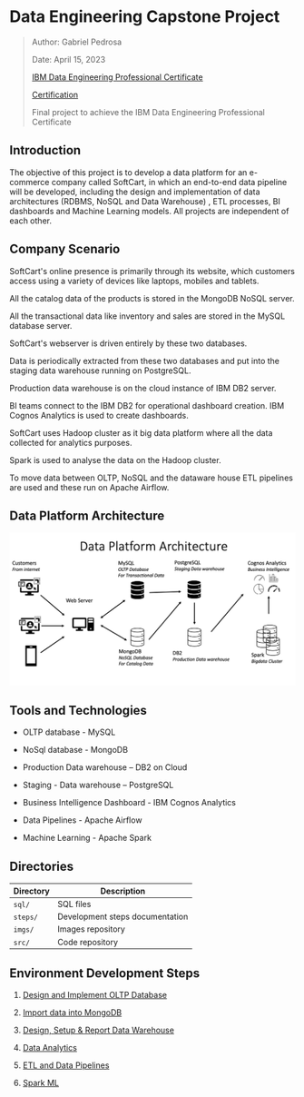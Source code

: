 # Data Engineering Capstone Project

> Author: Gabriel Pedrosa
> 
> Date: April 15, 2023
> 
> [IBM Data Engineering Professional Certificate](https://www.coursera.org/professional-certificates/ibm-data-engineer)
> 
> [Certification](https://www.credly.com/badges/f7013162-ee8d-437f-a742-8c4fdaccd76b)
> 
> Final project to achieve the IBM Data Engineering Professional Certificate

## Introduction

The objective of this project is to develop a data platform for an e-commerce company called SoftCart, in which an end-to-end data pipeline will be developed, including the design and implementation of data architectures (RDBMS, NoSQL and Data Warehouse) , ETL processes, BI dashboards and Machine Learning models. All projects are independent of each other.

## Company Scenario

SoftCart's online presence is primarily through its website, which customers access using a variety of devices like laptops, mobiles and tablets.

All the catalog data of the products is stored in the MongoDB NoSQL server.

All the transactional data like inventory and sales are stored in the MySQL database server.

SoftCart's webserver is driven entirely by these two databases.

Data is periodically extracted from these two databases and put into the staging data warehouse running on PostgreSQL.

Production data warehouse is on the cloud instance of IBM DB2 server.

BI teams connect to the IBM DB2 for operational dashboard creation. IBM Cognos Analytics is used to create dashboards.

SoftCart uses Hadoop cluster as it big data platform where all the data collected for analytics purposes.

Spark is used to analyse the data on the Hadoop cluster.

To move data between OLTP, NoSQL and the dataware house ETL pipelines are used and these run on Apache Airflow.

## Data Platform Architecture

![](./imgs/data_platform_architecture.png)

## Tools and Technologies

- OLTP database - MySQL

- NoSql database - MongoDB

- Production Data warehouse – DB2 on Cloud

- Staging - Data warehouse – PostgreSQL

- Business Intelligence Dashboard - IBM Cognos Analytics

- Data Pipelines - Apache Airflow

- Machine Learning - Apache Spark

## Directories

| Directory | Description                     |
| --------- | ------------------------------- |
| `sql/`    | SQL files                       |
| `steps/`  | Development steps documentation |
| `imgs/`   | Images repository               |
| `src/`    | Code repository                 |

## Environment Development Steps

1. [Design and Implement OLTP Database](./steps/oltp_database.md)

2. [Import data into MongoDB](./steps/nosql_database.md)

3. [Design, Setup & Report Data Warehouse](./steps/data_warehouse.md)

4. [Data Analytics](./steps/analytics_with_cognos.md)

5. [ETL and Data Pipelines](./steps/etl_and_data_pipelines.md)

6. [Spark ML](./src/Practise_Lab_-_Model_saving_and_loading%20(1).ipynb)
